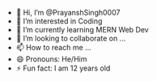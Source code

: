 - 👋 Hi, I’m @PrayanshSingh0007
- 👀 I’m interested in Coding
- 🌱 I’m currently learning MERN Web Dev
- 💞️ I’m looking to collaborate on ...
- 📫 How to reach me ...
- 😄 Pronouns: He/Him
- ⚡ Fun fact: I am 12 years old


